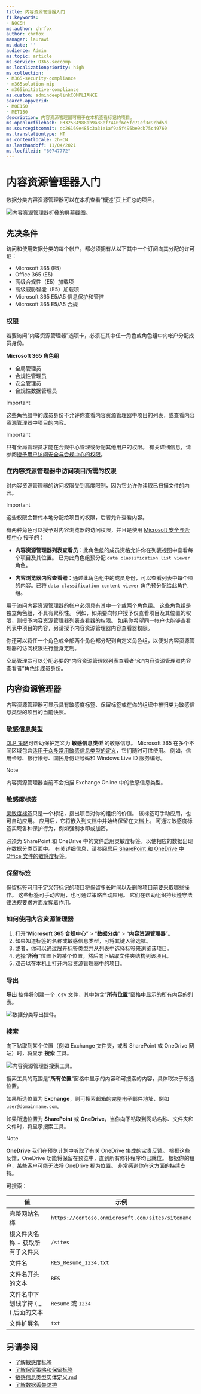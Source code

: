 ```yaml
---
title: 内容资源管理器入门
f1.keywords:
- NOCSH
ms.author: chrfox
author: chrfox
manager: laurawi
ms.date: ''
audience: Admin
ms.topic: article
ms.service: O365-seccomp
ms.localizationpriority: high
ms.collection:
- M365-security-compliance
- m365solution-mip
- m365initiative-compliance
ms.custom: admindeeplinkCOMPLIANCE
search.appverid:
- MOE150
- MET150
description: 内容资源管理器可用于在本机查看标记的项目。
ms.openlocfilehash: 0332584988ab9a88ef7440f6e5fc71ef3c9cbd5d
ms.sourcegitcommit: dc26169e485c3a31e1af9a5f495be9db75c49760
ms.translationtype: HT
ms.contentlocale: zh-CN
ms.lasthandoff: 11/04/2021
ms.locfileid: "60747772"
---
```

# <a name="get-started-with-content-explorer"></a>内容资源管理器入门

数据分类内容资源管理器可以在本机查看“概述”页上汇总的项目。

![内容资源管理器折叠的屏幕截图。](../media/data-classification-content-explorer-1.png)

## <a name="prerequisites"></a>先决条件

访问和使用数据分类的每个帐户，都必须拥有从以下其中一个订阅向其分配的许可证：

- Microsoft 365 (E5)
- Office 365 (E5)
- 高级合规性（E5）加载项
- 高级威胁智能（E5）加载项
- Microsoft 365 E5/A5 信息保护和管控
- Microsoft 365 E5/A5 合规


### <a name="permissions"></a>权限

若要访问“内容资源管理器”选项卡，必须在其中任一角色或角色组中向帐户分配成员身份。 

**Microsoft 365 角色组**

- 全局管理员
- 合规性管理员
- 安全管理员
- 合规性数据管理员

> [!IMPORTANT]
> 这些角色组中的成员身份不允许你查看内容资源管理器中项目的列表，或查看内容资源管理器中项目的内容。

> [!IMPORTANT]
> 只有全局管理员才能在合规中心管理或分配其他用户的权限。 有关详细信息，请参阅[授予用户访问安全与合规中心的权限](../security/office-365-security/grant-access-to-the-security-and-compliance-center.md)。
> 
### <a name="required-permissions-to-access-items-in-content-explorer"></a>在内容资源管理器中访问项目所需的权限

对内容资源管理器的访问权限受到高度限制，因为它允许你读取已扫描文件的内容。

> [!IMPORTANT]
> 这些权限会替代本地分配给项目的权限，后者允许查看内容。 

有两种角色可以授予对内容浏览器的访问权限，并且是使用 <a href="https://go.microsoft.com/fwlink/p/?linkid=2173597" target="_blank">Microsoft 安全与合规中心</a> 授予的：

- **内容资源管理器列表查看员**：此角色组的成员资格允许你在列表视图中查看每个项目及其位置。 已为此角色组预分配 `data classification list viewer` 角色。

- **内容浏览器内容查看器**：通过此角色组中的成员身份，可以查看列表中每个项的内容。已将 `data classification content viewer` 角色预分配给此角色组。

用于访问内容资源管理器的帐户必须具有其中一个或两个角色组。 这些角色组是独立角色组，不具有累积性。 例如，如果要向帐户授予仅查看项目及其位置的权限，则授予内容资源管理器列表查看器的权限。 如果你希望同一帐户也能够查看列表中项目的内容，另请授予内容资源管理器内容查看器权限。

你还可以将任一个角色或全部两个角色都分配到自定义角色组，以便对内容资源管理器的访问权限进行量身定制。

全局管理员可以分配必要的“内容资源管理器列表查看者”和“内容资源管理器内容查看者”角色组成员身份。

## <a name="content-explorer"></a>内容资源管理器

内容资源管理器可显示具有敏感度标签、保留标签或在你的组织中被归类为敏感信息类型的项目的当前快照。

### <a name="sensitive-information-types"></a>敏感信息类型

[DLP 策略](dlp-learn-about-dlp.md)可帮助保护定义为 **敏感信息类型** 的敏感信息。 Microsoft 365 在多个不同区域包含[适用于众多常用敏感信息类型的定义](sensitive-information-type-entity-definitions.md)，它们随时可供使用。 例如，信用卡号、银行帐号、国民身份证号码和 Windows Live ID 服务编号。

> [!NOTE]
> 内容资源管理器当前不会扫描 Exchange Online 中的敏感信息类型。

### <a name="sensitivity-labels"></a>敏感度标签

[灵敏度标签](sensitivity-labels.md)只是一个标记，指出项目对你的组织的价值。 该标签可手动应用，也可自动应用。 应用后，它将嵌入到文档中并始终保留在文档上。 可通过敏感度标签实现各种保护行为，例如强制水印或加密。

必须为 SharePoint 和 OneDrive 中的文件启用灵敏度标签，以使相应的数据出现在数据分类页面中。 有关详细信息，请参阅[启用 SharePoint 和 OneDrive 中 Office 文件的敏感度标签](sensitivity-labels-sharepoint-onedrive-files.md)。

### <a name="retention-labels"></a>保留标签

[保留标签](retention.md)可用于定义带标记的项目将保留多长时间以及删除项目前要采取哪些操作。 这些标签可手动应用，也可通过策略自动应用。 它们在帮助组织持续遵守法律法规要求方面发挥着作用。

### <a name="how-to-use-content-explorer"></a>如何使用内容资源管理器

1. 打开“**Microsoft 365 合规中心**”  > “**数据分类**” > “**内容资源管理器**”。
2. 如果知道标签的名称或敏感信息类型，可将其键入筛选框。
3. 或者，你可以通过展开标签类型并从列表中选择标签来浏览该项目。
4. 选择“**所有**”位置下的某个位置，然后向下钻取文件夹结构到该项目。
5. 双击以在本机上打开内容资源管理器中的项目。

### <a name="export"></a>导出
**导出** 控件将创建一个 .csv 文件，其中包含“**所有位置**”窗格中显示的所有内容的列表。

![数据分类导出控件。](../media/data_classification_export_control.png)


### <a name="search"></a>搜索

向下钻取到某个位置（例如 Exchange 文件夹，或者 SharePoint 或 OneDrive 网站）时，将显示 **搜索** 工具。

![内容资源管理器搜索工具。](../media/data_classification_search_tool.png)


搜索工具的范围是“**所有位置**”窗格中显示的内容和可搜索的内容，具体取决于所选位置。 

如果所选位置为 **Exchange**，则可搜索邮箱的完整电子邮件地址，例如 `user@domainname.com`。

如果所选位置为 **SharePoint** 或 **OneDrive**，当你向下钻取到网站名称、文件夹和文件时，将显示搜索工具。 

> [!NOTE]
> **OneDrive** 我们在预览计划中听取了有关 OneDrive 集成的宝贵反馈。 根据这些反馈，OneDrive 功能将保留在预览中，直到所有修补程序均已就位。 根据你的租户，某些客户可能无法将 OneDrive 视为位置。 非常感谢你在这方面的持续支持。

可搜索：


|值|示例  |
|---------|---------|
|完整网站名称    |`https://contoso.onmicrosoft.com/sites/sitename`    |
|根文件夹名称 - 获取所有子文件夹    | `/sites`        |
|文件名    |    `RES_Resume_1234.txt`     |
|文件名开头的文本| `RES`|
|文件名中下划线字符 ( _ ) 后面的文本|`Resume` 或 `1234`| 
|文件扩展名|`txt`|


## <a name="see-also"></a>另请参阅

- [了解敏感度标签](sensitivity-labels.md)
- [了解保留策略和保留标签](retention.md)
- [敏感信息类型实体定义.md](sensitive-information-type-entity-definitions.md)
- [了解数据丢失防护](dlp-learn-about-dlp.md)
